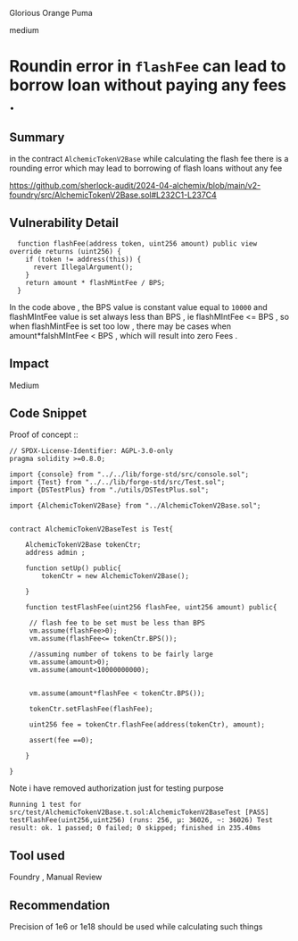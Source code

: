 Glorious Orange Puma

medium

# Roundin error in `flashFee` can lead to borrow loan without paying any fees .

## Summary

in the contract `AlchemicTokenV2Base` while calculating the flash fee there is a rounding error which may lead to borrowing of flash loans without any fee 

https://github.com/sherlock-audit/2024-04-alchemix/blob/main/v2-foundry/src/AlchemicTokenV2Base.sol#L232C1-L237C4

## Vulnerability Detail
```solidity
  function flashFee(address token, uint256 amount) public view override returns (uint256) {
    if (token != address(this)) {
      revert IllegalArgument();
    }
    return amount * flashMintFee / BPS;
  }
```
In the code above , the BPS value is constant value equal to `10000` and flashMIntFee value is set always less than BPS , ie flashMIntFee <= BPS , so when flashMintFee is set too low , there may be cases when  amount*falshMIntFee < BPS , which will result into zero Fees .

## Impact
Medium 

## Code Snippet
Proof of concept ::
```solidity
// SPDX-License-Identifier: AGPL-3.0-only
pragma solidity >=0.8.0;

import {console} from "../../lib/forge-std/src/console.sol";
import {Test} from "../../lib/forge-std/src/Test.sol";
import {DSTestPlus} from "./utils/DSTestPlus.sol";

import {AlchemicTokenV2Base} from "../AlchemicTokenV2Base.sol";


contract AlchemicTokenV2BaseTest is Test{

    AlchemicTokenV2Base tokenCtr;
    address admin ;

    function setUp() public{
        tokenCtr = new AlchemicTokenV2Base();
       
    }

    function testFlashFee(uint256 flashFee, uint256 amount) public{

     // flash fee to be set must be less than BPS
     vm.assume(flashFee>0);
     vm.assume(flashFee<= tokenCtr.BPS());

     //assuming number of tokens to be fairly large
     vm.assume(amount>0);
     vm.assume(amount<10000000000);

     
     vm.assume(amount*flashFee < tokenCtr.BPS());

     tokenCtr.setFlashFee(flashFee);

     uint256 fee = tokenCtr.flashFee(address(tokenCtr), amount);
     
     assert(fee ==0);

    }

}
```
Note i have removed authorization just for testing purpose

`Running 1 test for src/test/AlchemicTokenV2Base.t.sol:AlchemicTokenV2BaseTest
[PASS] testFlashFee(uint256,uint256) (runs: 256, μ: 36026, ~: 36026)
Test result: ok. 1 passed; 0 failed; 0 skipped; finished in 235.40ms`

## Tool used
Foundry , Manual Review

## Recommendation
Precision of 1e6 or 1e18 should be used while calculating such things 
